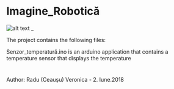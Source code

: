 # Imagine_Robotică
![alt text](https://github.com/ceausuveronica/Arduino-projects/blob/master/Radu%20Veronica/Capture_arduino.PNG "Logo Title Text 1")
_

The project contains the following files:
 
Senzor_temperatură.ino is an arduino application that contains a temperature sensor that displays the temperature


#
Author:  Radu (Ceaușu) Veronica - 2. Iune.2018

